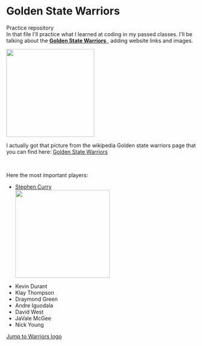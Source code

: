 <html>
  <head>
    <body>
<h1> Golden State Warriors </h1>
<p>
Practice repository
<br>
In that file I'll practice what I learned at coding in my passed classes. I'll be talking about the <strong><a href='https://en.wikipedia.org/wiki/Golden_State_Warriors'> Golden State Warriors </a></strong>, adding website links and images.</p> 
  <p id='logo'><img src= 'https://upload.wikimedia.org/wikipedia/en/thumb/0/01/Golden_State_Warriors_logo.svg/1200px-Golden_State_Warriors_logo.svg.png' 
              width='233' height='233'></img></p>
  <p>I actually got that picture from the wikipedia Golden state warriors page that you can find here:
    <a href='https://en.wikipedia.org/wiki/Golden_State_Warriors.com'> Golden State Warriors </a></p>
<br>
 <p> Here the most important players:
  <ul>
    <li> <a href='https://en.wikipedia.org/wiki/Stephen_Curry'>  Stephen Curry </a></li>
    <img src='https://s-media-cache-ak0.pinimg.com/originals/86/b0/e7/86b0e71658d07ddce0753538b754a4c9.jpg'
         width='250' height='233'></img></p>
    <li>Kevin Durant</li>
    <li>Klay Thompson</li>
    <li>Draymond Green</li>
    <li>Andre Iguodala</li>
    <li>David West</li>
    <li>JaVale McGee</li>
    <li>Nick Young</li>
  </ul>   
<a href='#logo'> Jump to Warriors logo </a>
